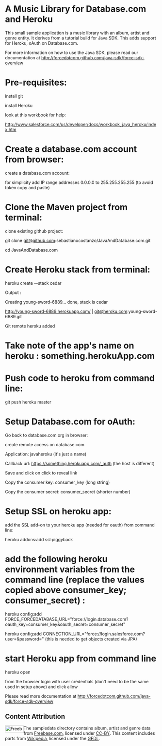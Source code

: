 # A Music Library for Database.com and Heroku

This small sample application is a music library with an album, artist and genre entity.
It derives from a tutorial build for Java SDK. This adds support for Heroku, oAuth on Database.com.

For more information on how to use the Java SDK, please read our documentation at http://forcedotcom.github.com/java-sdk/force-sdk-overview

# Pre-requisites:
install git

install Heroku 

look at this workbook for help:

http://www.salesforce.com/us/developer/docs/workbook_java_heroku/index.htm

# Create a database.com account from browser:
create a database.com account:

for simplicity add IP range addresses 0.0.0.0 to 255.255.255.255 (to avoid token copy and paste)

# Clone the Maven project from terminal:
clone existing github project:

git clone git@github.com:sebastianocostanzo/JavaAndDatabase.com.git

cd JavaAndDatabase.com

# Create Heroku stack from terminal:
heroku create --stack cedar

Output :

Creating young-sword-6889... done, stack is cedar

http://young-sword-6889.herokuapp.com/ | git@heroku.com:young-sword-6889.git

Git remote heroku added

# Take note of the app's name on heroku : something.herokuApp.com
# Push code to heroku from command line:
git push heroku master

# Setup Database.com for oAuth:
Go back to database.com org in browser:

create remote access on database.com

Application: javaheroku (it's just a name)

Callback url: https://something.herokuapp.com/_auth (the host is different)

Save and click on click to reveal link

Copy the consumer key: consumer_key (long string)

Copy the consumer secret: consumer_secret (shorter number)

# Setup SSL on heroku app:
add the SSL add-on to your heroku app (needed for oauth) from command line:

heroku addons:add ssl:piggyback

# add the following heroku environment variables from the command line (replace the values copied above consumer_key; consumer_secret) :

heroku config:add FORCE_FORCEDATABASE_URL="force://login.database.com?oauth_key=consumer_key&oauth_secret=consumer_secret"

heroku config:add CONNECTION_URL="force://login.salesforce.com?user=<username>&password=<password>" (this is needed to get objects created via JPA)
	
# start Heroku app from command line
heroku open

from the browser login with user credentials (don't need to be the same used in setup above) and click allow


Please read more documentation at http://forcedotcom.github.com/java-sdk/force-sdk-overview


## Content Attribution

<img alt="Freebase CC-BY" height="23px" style="float: left; border: 0;" width="61px" src="http://www.freebase.com/policies/freebase-cc-by-61x23.png"/>

The sampledata directory contains album, artist and genre data from [Freebase.com](http://www.freebase.com), licensed under [CC-BY](http://creativecommons.org/licenses/by/2.5/). This content includes parts from [Wikipedia](http://en.wikipedia.org/), licensed under the [GFDL](http://www.gnu.org/copyleft/fdl.html).

